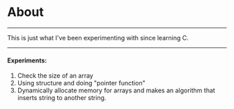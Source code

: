 # About
-------------

This is just what I've been experimenting with since learning C.

-------------------------

#### Experiments:
1. Check the size of an array
2. Using structure and doing "pointer function"
3. Dynamically allocate memory for arrays and makes an algorithm that inserts string to another string.